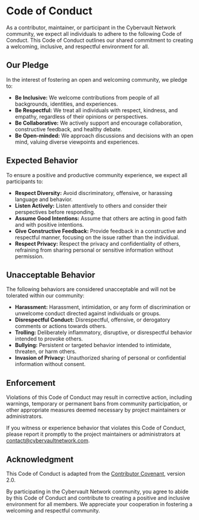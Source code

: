 # Code of Conduct

As a contributor, maintainer, or participant in the Cybervault Network community, we expect all individuals to adhere to the following Code of Conduct. This Code of Conduct outlines our shared commitment to creating a welcoming, inclusive, and respectful environment for all.

## Our Pledge

In the interest of fostering an open and welcoming community, we pledge to:

- **Be Inclusive:** We welcome contributions from people of all backgrounds, identities, and experiences.
- **Be Respectful:** We treat all individuals with respect, kindness, and empathy, regardless of their opinions or perspectives.
- **Be Collaborative:** We actively support and encourage collaboration, constructive feedback, and healthy debate.
- **Be Open-minded:** We approach discussions and decisions with an open mind, valuing diverse viewpoints and experiences.

## Expected Behavior

To ensure a positive and productive community experience, we expect all participants to:

- **Respect Diversity:** Avoid discriminatory, offensive, or harassing language and behavior.
- **Listen Actively:** Listen attentively to others and consider their perspectives before responding.
- **Assume Good Intentions:** Assume that others are acting in good faith and with positive intentions.
- **Give Constructive Feedback:** Provide feedback in a constructive and respectful manner, focusing on the issue rather than the individual.
- **Respect Privacy:** Respect the privacy and confidentiality of others, refraining from sharing personal or sensitive information without permission.

## Unacceptable Behavior

The following behaviors are considered unacceptable and will not be tolerated within our community:

- **Harassment:** Harassment, intimidation, or any form of discrimination or unwelcome conduct directed against individuals or groups.
- **Disrespectful Conduct:** Disrespectful, offensive, or derogatory comments or actions towards others.
- **Trolling:** Deliberately inflammatory, disruptive, or disrespectful behavior intended to provoke others.
- **Bullying:** Persistent or targeted behavior intended to intimidate, threaten, or harm others.
- **Invasion of Privacy:** Unauthorized sharing of personal or confidential information without consent.

## Enforcement

Violations of this Code of Conduct may result in corrective action, including warnings, temporary or permanent bans from community participation, or other appropriate measures deemed necessary by project maintainers or administrators.

If you witness or experience behavior that violates this Code of Conduct, please report it promptly to the project maintainers or administrators at [contact@cybervaultnetwork.com](mailto:contact@cybervaultnetwork.com).

## Acknowledgment

This Code of Conduct is adapted from the [Contributor Covenant](https://www.contributor-covenant.org/version/2/0/code_of_conduct.html), version 2.0.

By participating in the Cybervault Network community, you agree to abide by this Code of Conduct and contribute to creating a positive and inclusive environment for all members. We appreciate your cooperation in fostering a welcoming and respectful community.
